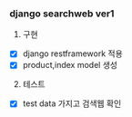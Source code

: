 ### django searchweb ver1 
1. 구현
- [x] django restframework 적용
- [x] product,index model 생성
2. 테스트 
- [x] test data 가지고 검색웹 확인